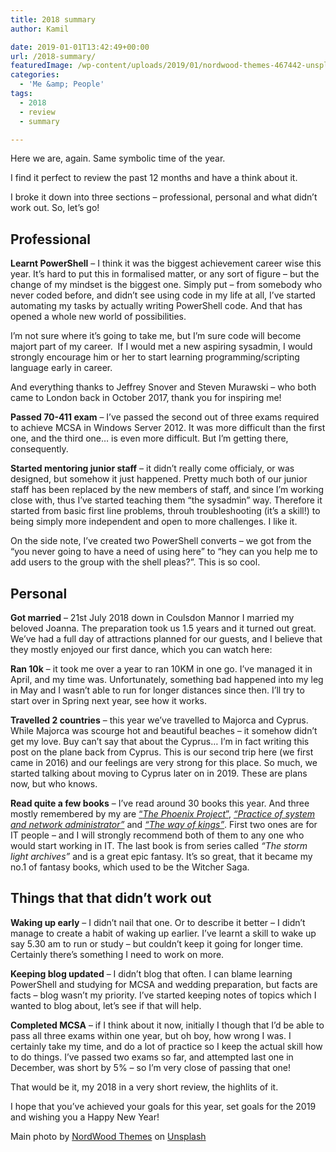 ```yaml
---
title: 2018 summary
author: Kamil

date: 2019-01-01T13:42:49+00:00
url: /2018-summary/
featuredImage: /wp-content/uploads/2019/01/nordwood-themes-467442-unsplash.jpg
categories:
  - 'Me &amp; People'
tags:
  - 2018
  - review
  - summary

---
```

Here we are, again. Same symbolic time of the year.

I find it perfect to review the past 12 months and have a think about it.

I broke it down into three sections &#8211; professional, personal and what didn’t work out. So, let&#8217;s go!

## **Professional**

**Learnt PowerShell** &#8211; I think it was the biggest achievement career wise this year. It’s hard to put this in formalised matter, or any sort of figure &#8211; but the change of my mindset is the biggest one. Simply put &#8211; from somebody who never coded before, and didn’t see using code in my life at all, I’ve started automating my tasks by actually writing PowerShell code. And that has opened a whole new world of possibilities.

I’m not sure where it’s going to take me, but I’m sure code will become majort part of my career.&nbsp; If I would met a new aspiring sysadmin, I would strongly encourage him or her to start learning programming/scripting language early in career.

And everything thanks to Jeffrey Snover and Steven Murawski &#8211; who both came to London back in October 2017, thank you for inspiring me!

**Passed 70-411 exam** &#8211; I’ve passed the second out of three exams required to achieve MCSA in Windows Server 2012. It was more difficult than the first one, and the third one… is even more difficult. But I’m getting there, consequently. 

**Started mentoring junior staff** &#8211; it didn’t really come officialy, or was designed, but somehow it just happened. Pretty much both of our junior staff has been replaced by the new members of staff, and since I’m working close with, thus I’ve started teaching them “the sysadmin” way. Therefore it started from basic first line problems, throuh troubleshooting (it’s a skill!) to being simply more independent and open to more challenges. I like it.

On the side note, I’ve created two PowerShell converts &#8211; we got from the “you never going to have a need of using here” to “hey can you help me to add users to the group with the shell pleas?”. This is so cool.&nbsp; 

## **Personal**

**Got married** &#8211; 21st July 2018 down in Coulsdon Mannor I married my beloved Joanna. The preparation took us 1.5 years and it turned out great. We’ve had a full day of attractions planned for our guests, and I believe that they mostly enjoyed our first dance, which you can watch here:<figure class="wp-block-embed-youtube wp-block-embed is-type-video is-provider-youtube wp-embed-aspect-16-9 wp-has-aspect-ratio">

<div class="wp-block-embed__wrapper">
  <span class="embed-youtube" style="text-align:center; display: block;"></span>
</div></figure> 

**Ran 10k** &#8211; it took me over a year to <g class="gr_ gr\_8 gr-alert gr\_gramm gr\_inline\_cards gr\_disable\_anim_appear Grammar multiReplace" id="8" data-gr-id="8">ran</g> 10KM in one go. I’ve managed it in April, and my time was. Unfortunately, something bad happened into my leg in May and I wasn’t able to run for longer distances since then. I’ll try to start over in Spring next year, see how it works.

**Travelled 2 countries** &#8211; this year we’ve travelled to Majorca and Cyprus. While Majorca was scourge hot and beautiful beaches &#8211; it somehow didn’t get my love. Buy can’t say that about <g class="gr_ gr\_11 gr-alert gr\_gramm gr\_inline\_cards gr\_run\_anim Grammar only-del replaceWithoutSep" id="11" data-gr-id="11">the Cyprus</g>… I’m in fact writing this post on the plane back from Cyprus. This is our second trip here (we first came in 2016) and our feelings are very strong for this place. So much, we started talking about moving to Cyprus later on in 2019. These are plans now, but who knows.

**Read quite a few books** &#8211; I’ve read around 30 books this year. And three mostly remembered by <g class="gr_ gr\_16 gr-alert gr\_spell gr\_inline\_cards gr\_disable\_anim_appear ContextualSpelling ins-del" id="16" data-gr-id="16">my</g> are [“][1]_[The Phoenix Project][1]_[”][1], _[“Practice of system and network administrator”][2]_ and _[“The way of kings”][3]_. <g class="gr_ gr\_8 gr-alert gr\_gramm gr\_inline\_cards gr\_run\_anim Punctuation only-ins replaceWithoutSep" id="8" data-gr-id="8">First</g> two ones are for IT people &#8211; and I will strongly recommend both of them to <g class="gr_ gr\_7 gr-alert gr\_spell gr\_inline\_cards gr\_run\_anim ContextualSpelling ins-del" id="7" data-gr-id="7">any one</g> who would start working in IT. The last book is from series called _“The storm light archives”_ and is a great epic fantasy. It’s so great, that it became my no.1 of fantasy books, which used to be the Witcher Saga.

## **Things that that didn’t work out**

**Waking up early** &#8211; I didn’t nail that one. Or to describe it better &#8211; I didn’t manage to create a habit of waking up earlier. I’ve learnt a skill to wake up say 5.30 am to run or study &#8211; but couldn’t keep it going for longer time. Certainly there’s something I need to work on more.

**Keeping blog updated** &#8211; I didn’t blog that often. I can blame learning PowerShell and studying for MCSA and wedding preparation, but facts are facts &#8211; blog wasn’t my priority. I’ve started keeping notes of topics which I wanted to blog about, let’s see if that will help.

**Completed MCSA** &#8211; if I think about it now, initially I though that I’d be able to pass all three exams within one year, but oh boy, how wrong I was. I certainly take my time, and do a lot of practice so I keep the actual skill how to do things. I’ve passed two exams so far, and attempted last one in December, was short by 5% &#8211; so I’m very close of passing that one!

That would be it, my 2018 in a very short review, the highlits of it.

I hope that you’ve achieved your goals for this year, set goals for the 2019 and wishing you a Happy New Year!

<p class="has-small-font-size">
  Main photo by <a href="https://unsplash.com/photos/zNS6oFkwlG4?utm_source=unsplash&utm_medium=referral&utm_content=creditCopyText">NordWood Themes</a> on <a href="https://unsplash.com/search/photos/2018?utm_source=unsplash&utm_medium=referral&utm_content=creditCopyText">Unsplash</a>
</p>

 [1]: https://amzn.to/2CIf4gh
 [2]: https://amzn.to/2AqE76d
 [3]: https://amzn.to/2QcELsY
